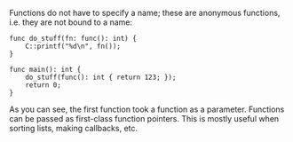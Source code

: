 Functions do not have to specify a name; these are anonymous functions, i.e.
they are not bound to a name:

    func do_stuff(fn: func(): int) {
        C::printf("%d\n", fn());
    }

    func main(): int {
        do_stuff(func(): int { return 123; });
        return 0;
    }

As you can see, the first function took a function as a parameter. Functions
can be passed as first-class function pointers. This is mostly useful when
sorting lists, making callbacks, etc.